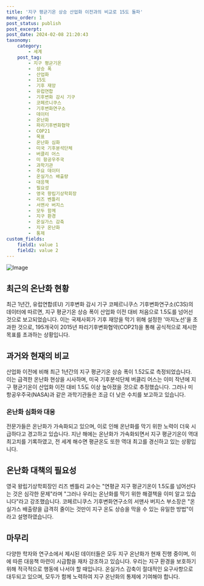 ```yaml
---
title: '지구 평균기온 상승 산업화 이전과의 비교로 15도 돌파'
menu_order: 1
post_status: publish
post_excerpt: 
post_date: 2024-02-08 21:20:43
taxonomy:
    category:
        - 세계
    post_tag:
        - 지구 평균기온
        -  상승 폭
        -  산업화
        -  15도
        -  기후 재앙
        -  유럽연합
        -  기후변화 감시 기구
        -  코페르니쿠스
        -  기후변화연구소
        -  데이터
        -  온난화
        -  파리기후변화협약
        -  COP21
        -  목표
        -  온난화 심화
        -  미국 기후분석단체
        -  버클리 어스
        -  미 항공우주국
        -  과학기관
        -  주요 데이터
        -  온실가스 배출량
        -  대응책
        -  필요성
        -  영국 왕립기상학회장
        -  리즈 벤틀리
        -  서맨사 버지스
        -  모두 함께
        -  지구 환경
        -  온실가스 감축
        -  지구 온난화
        -  통제
custom_fields:
    field1: value 1
    field2: value 2
---
```


![Image](https://imgnews.pstatic.net/image/215/2024/02/08/A202402080223_1_20240208173601450.jpg?type=w647)

## 최근의 온난화 현황
최근 1년간, 유럽연합(EU) 기후변화 감시 기구 코페르니쿠스 기후변화연구소(C3S)의 데이터에 따르면, 지구 평균기온 상승 폭이 산업화 이전 대비 처음으로 1.5도를 넘어선 것으로 보고되었습니다. 이는 국제사회가 기후 재앙을 막기 위해 설정한 '마지노선'을 초과한 것으로, 195개국이 2015년 파리기후변화협약(COP21)을 통해 공식적으로 제시한 목표를 초과하는 상황입니다.
## 과거와 현재의 비교
산업화 이전에 비해 최근 1년간의 지구 평균기온 상승 폭이 1.52도로 측정되었습니다. 이는 급격한 온난화 현상을 시사하며, 미국 기후분석단체 버클리 어스는 이미 작년에 지구 평균기온이 산업화 이전 대비 1.5도 이상 높아졌을 것으로 추정했습니다. 그러나 미 항공우주국(NASA)과 같은 과학기관들은 조금 더 낮은 수치를 보고하고 있습니다.
### 온난화 심화와 대응
전문가들은 온난화가 가속화되고 있으며, 이로 인해 온난화를 막기 위한 노력이 더욱 시급하다고 경고하고 있습니다. 지난 해에는 온난화가 가속화되면서 지구 평균기온이 역대 최고치를 기록하였고, 전 세계 해수면 평균온도 또한 역대 최고를 경신하고 있는 상황입니다.
## 온난화 대책의 필요성
영국 왕립기상학회장인 리즈 벤틀리 교수는 "연평균 지구 평균기온이 1.5도를 넘어선다는 것은 심각한 문제"라며 "그러나 우리는 온난화를 막기 위한 해결책을 이미 알고 있습니다"라고 강조했습니다. 코페르니쿠스 기후변화연구소의 서맨사 버지스 부소장은 "온실가스 배출량을 급격히 줄이는 것만이 지구 온도 상승을 막을 수 있는 유일한 방법"이라고 설명하였습니다.
## 마무리
다양한 학자와 연구소에서 제시된 데이터들은 모두 지구 온난화가 현재 진행 중이며, 이에 따른 대응책 마련이 시급함을 재차 강조하고 있습니다. 우리는 지구 환경을 보호하기 위해 적극적으로 행동에 나서야 할 때입니다. 온실가스 감축이 절대적인 요구사항으로 대두되고 있으며, 모두가 함께 노력하여 지구 온난화의 통제에 기여해야 합니다.
